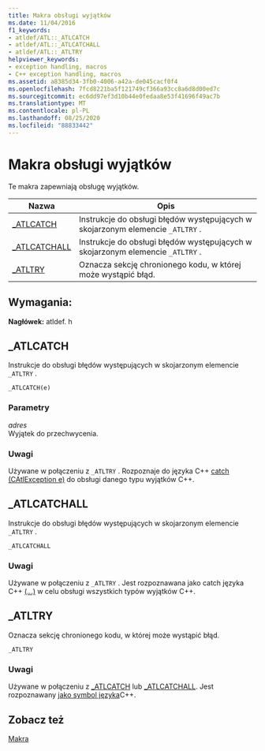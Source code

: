 ```yaml
---
title: Makra obsługi wyjątków
ms.date: 11/04/2016
f1_keywords:
- atldef/ATL::_ATLCATCH
- atldef/ATL::_ATLCATCHALL
- atldef/ATL::_ATLTRY
helpviewer_keywords:
- exception handling, macros
- C++ exception handling, macros
ms.assetid: a8385d34-3fb0-4006-a42a-de045cacf0f4
ms.openlocfilehash: 7fcd8221ba5f121749cf366a93cc8a6d8d00ed7c
ms.sourcegitcommit: ec6dd97ef3d10b44e0fedaa8e53f41696f49ac7b
ms.translationtype: MT
ms.contentlocale: pl-PL
ms.lasthandoff: 08/25/2020
ms.locfileid: "88833442"
---
```

# <a name="exception-handling-macros"></a>Makra obsługi wyjątków

Te makra zapewniają obsługę wyjątków.

|Nazwa|Opis|
|-|-|
|[_ATLCATCH](#_atlcatch)|Instrukcje do obsługi błędów występujących w skojarzonym elemencie `_ATLTRY` .|
|[_ATLCATCHALL](#_atlcatchall)|Instrukcje do obsługi błędów występujących w skojarzonym elemencie `_ATLTRY` .|
|[_ATLTRY](#_atltry)|Oznacza sekcję chronionego kodu, w której może wystąpić błąd.|

## <a name="requirements"></a>Wymagania:

**Nagłówek:** atldef. h

## <a name="_atlcatch"></a><a name="_atlcatch"></a> _ATLCATCH

Instrukcje do obsługi błędów występujących w skojarzonym elemencie `_ATLTRY` .

```
_ATLCATCH(e)
```

### <a name="parameters"></a>Parametry

*adres*<br/>
Wyjątek do przechwycenia.

### <a name="remarks"></a>Uwagi

Używane w połączeniu z `_ATLTRY` . Rozpoznaje do języka C++ [catch (CAtlException e)](../../cpp/try-throw-and-catch-statements-cpp.md) do obsługi danego typu wyjątków C++.

## <a name="_atlcatchall"></a><a name="_atlcatchall"></a> _ATLCATCHALL

Instrukcje do obsługi błędów występujących w skojarzonym elemencie `_ATLTRY` .

```
_ATLCATCHALL
```

### <a name="remarks"></a>Uwagi

Używane w połączeniu z `_ATLTRY` . Jest rozpoznawana jako catch języka C++ [(...)](../../cpp/try-throw-and-catch-statements-cpp.md) w celu obsługi wszystkich typów wyjątków C++.

## <a name="_atltry"></a><a name="_atltry"></a> _ATLTRY

Oznacza sekcję chronionego kodu, w której może wystąpić błąd.

```
_ATLTRY
```

### <a name="remarks"></a>Uwagi

Używane w połączeniu z [_ATLCATCH](#_atlcatch) lub [_ATLCATCHALL](#_atlcatchall). Jest rozpoznawany [jako symbol języka](../../cpp/try-throw-and-catch-statements-cpp.md)C++.

## <a name="see-also"></a>Zobacz też

[Makra](../../atl/reference/atl-macros.md)
